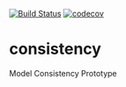 [![Build Status](https://travis-ci.org/atlanmod/model-consistency.svg?branch=master)](https://travis-ci.org/atlanmod/model-consistency)
[![codecov](https://codecov.io/gh/atlanmod/model-consistency/branch/master/graph/badge.svg)](https://codecov.io/gh/atlanmod/model-consistency)

# consistency
Model Consistency Prototype
